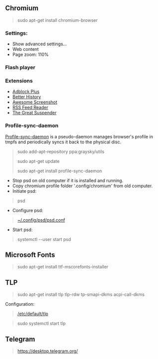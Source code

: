 ## Chromium
> sudo apt-get install chromium-browser

### Settings:

- Show advanced settings...
- Web content
- Page zoom: 110%

### Flash player

### Extensions
- [Adblock Plus](https://chrome.google.com/webstore/detail/adblock-plus/cfhdojbkjhnklbpkdaibdccddilifddb)
- [Better History](https://chrome.google.com/webstore/detail/better-history/obciceimmggglbmelaidpjlmodcebijb)
- [Awesome Screenshot](https://chrome.google.com/webstore/detail/awesome-screenshot-screen/nlipoenfbbikpbjkfpfillcgkoblgpmj)
- [RSS Feed Reader](https://chrome.google.com/webstore/detail/rss-feed-reader/pnjaodmkngahhkoihejjehlcdlnohgmp)
- [The Great Suspender](https://chrome.google.com/webstore/detail/the-great-suspender/klbibkeccnjlkjkiokjodocebajanakg)

### Profile-sync-daemon
[Profile-sync-daemon](https://github.com/graysky2/profile-sync-daemon) is a pseudo-daemon manages browser's profile in
tmpfs and periodically syncs it back to the physical disc.

> sudo add-apt-repository ppa:graysky/utils
>
> sudo apt-get update
>
> sudo apt-get install profile-sync-daemon

- Stop psd on old computer if it is installed and running.
- Copy chromium profile folder '.config/chromium' from old computer.
- Initiate psd:

> psd

- Configure psd:

> [~/.config/psd/psd.conf](home/user/.config/psd/psd.conf)

- Start psd:

> systemctl --user start psd

## Microsoft Fonts
> sudo apt-get install ttf-mscorefonts-installer

## TLP
> sudo apt-get install tlp tlp-rdw tp-smapi-dkms acpi-call-dkms

Configuration:
> [/etc/default/tlp](etc/default/tlp)

> sudo systemctl start tlp

## Telegram
> https://desktop.telegram.org/
